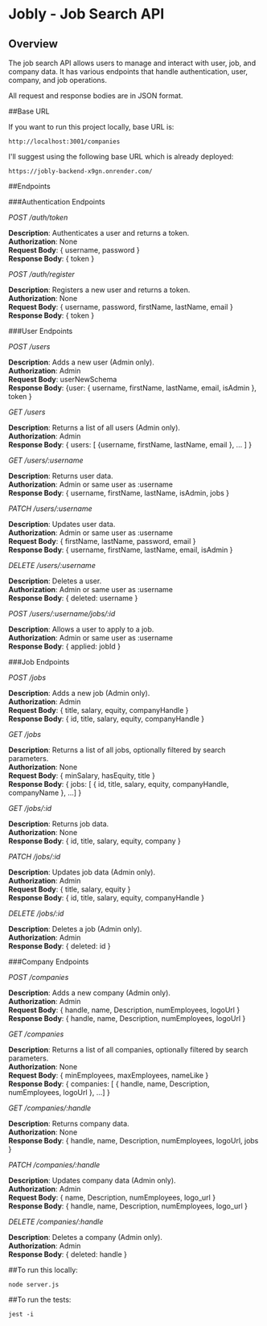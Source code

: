 # Jobly - Job Search API

## Overview
The job search API allows users to manage and interact with user, job, and company data. It has various endpoints that handle authentication, user, company, and job operations.

All request and response bodies are in JSON format.

##Base URL

If you want to run this project locally, base URL is:<br />
```
http://localhost:3001/companies
```

I'll suggest using the following base URL which is already deployed:

```
https://jobly-backend-x9gn.onrender.com/
```

##Endpoints

###Authentication Endpoints

*POST /auth/token*

**Description**: Authenticates a user and returns a token.<br />
**Authorization**: None<br />
**Request Body**: { username, password }<br />
**Response Body**: { token }<br />

*POST /auth/register*

**Description**: Registers a new user and returns a token.<br />
**Authorization**: None<br />
**Request Body**: { username, password, firstName, lastName, email }<br />
**Response Body**: { token }<br />


###User Endpoints

*POST /users*

**Description**: Adds a new user (Admin only).<br />
**Authorization**: Admin<br />
**Request Body**: userNewSchema<br />
**Response Body**: {user: { username, firstName, lastName, email, isAdmin }, token }

*GET /users*

**Description**: Returns a list of all users (Admin only).<br />
**Authorization**: Admin<br />
**Response Body**: { users: [ {username, firstName, lastName, email }, ... ] }<br />

*GET /users/:username*

**Description**: Returns user data.<br />
**Authorization**: Admin or same user as :username<br />
**Response Body**: { username, firstName, lastName, isAdmin, jobs }<br />

*PATCH /users/:username*

**Description**: Updates user data.<br />
**Authorization**: Admin or same user as :username<br />
**Request Body**: { firstName, lastName, password, email }<br />
**Response Body**: { username, firstName, lastName, email, isAdmin }<br />

*DELETE /users/:username*

**Description**: Deletes a user.<br />
**Authorization**: Admin or same user as :username<br />
**Response Body**: { deleted: username }<br />

*POST /users/:username/jobs/:id*

**Description**: Allows a user to apply to a job.<br />
**Authorization**: Admin or same user as :username<br />
**Response Body**: { applied: jobId }<br />

###Job Endpoints

*POST /jobs*

**Description**: Adds a new job (Admin only).<br />
**Authorization**: Admin<br />
**Request Body**: { title, salary, equity, companyHandle }<br />
**Response Body**: { id, title, salary, equity, companyHandle }<br />

*GET /jobs*

**Description**: Returns a list of all jobs, optionally filtered by search parameters.<br />
**Authorization**: None<br />
**Request Body**: { minSalary, hasEquity, title }<br />
**Response Body**: { jobs: [ { id, title, salary, equity, companyHandle, companyName }, ...] }<br />

*GET /jobs/:id*

**Description**: Returns job data.<br />
**Authorization**: None<br />
**Response Body**: { id, title, salary, equity, company }<br />

*PATCH /jobs/:id*

**Description**: Updates job data (Admin only).<br />
**Authorization**: Admin<br />
**Request Body**: { title, salary, equity }<br />
**Response Body**: { id, title, salary, equity, companyHandle }<br />

*DELETE /jobs/:id*

**Description**: Deletes a job (Admin only).<br />
**Authorization**: Admin<br />
**Response Body**: { deleted: id }<br />

###Company Endpoints

*POST /companies*

**Description**: Adds a new company (Admin only).<br />
**Authorization**: Admin<br />
**Request Body**: { handle, name, Description, numEmployees, logoUrl }<br />
**Response Body**: { handle, name, Description, numEmployees, logoUrl }<br />

*GET /companies*

**Description**: Returns a list of all companies, optionally filtered by search parameters.<br />
**Authorization**: None<br />
**Request Body**: { minEmployees, maxEmployees, nameLike }<br />
**Response Body**: { companies: [ { handle, name, Description, numEmployees, logoUrl }, ...] }<br />

*GET /companies/:handle*

**Description**: Returns company data.<br />
**Authorization**: None<br />
**Response Body**: { handle, name, Description, numEmployees, logoUrl, jobs }<br />

*PATCH /companies/:handle*

**Description**: Updates company data (Admin only).<br />
**Authorization**: Admin<br />
**Request Body**: { name, Description, numEmployees, logo\_url }<br />
**Response Body**: { handle, name, Description, numEmployees, logo\_url } <br />

*DELETE /companies/:handle*

**Description**: Deletes a company (Admin only).<br />
**Authorization**: Admin<br />
**Response Body**: { deleted: handle }<br />

##To run this locally:

    node server.js

##To run the tests:

    jest -i